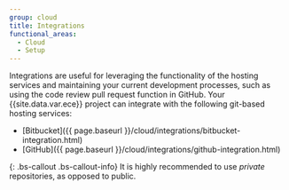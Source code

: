 ```yaml
---
group: cloud
title: Integrations
functional_areas:
  - Cloud
  - Setup
---
```


Integrations are useful for leveraging the functionality of the hosting services and maintaining your current development processes, such as using the code review pull request function in GitHub. Your {{site.data.var.ece}}  project can integrate with the following git-based hosting services:

-  [Bitbucket]({{ page.baseurl }}/cloud/integrations/bitbucket-integration.html)
-  [GitHub]({{ page.baseurl }}/cloud/integrations/github-integration.html)
<!-- -  [GitLab]({{ page.baseurl }}/cloud/integrations/gitlab-integration.html) -->

{: .bs-callout .bs-callout-info}
It is highly recommended to use _private_ repositories, as opposed to public.

